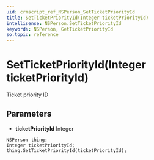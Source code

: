 ```yaml
---
uid: crmscript_ref_NSPerson_SetTicketPriorityId
title: SetTicketPriorityId(Integer ticketPriorityId)
intellisense: NSPerson.SetTicketPriorityId
keywords: NSPerson, GetTicketPriorityId
so.topic: reference
---
```


# SetTicketPriorityId(Integer ticketPriorityId)

Ticket priority ID

## Parameters

* **ticketPriorityId** Integer

```crmscript
NSPerson thing;
Integer ticketPriorityId;
thing.SetTicketPriorityId(ticketPriorityId);
```

